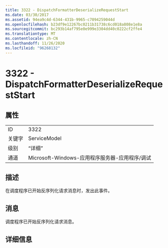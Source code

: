 ```yaml
---
title: 3322 - DispatchFormatterDeserializeRequestStart
ms.date: 03/30/2017
ms.assetid: 94ea9c4d-6344-431b-9965-c7094259044d
ms.openlocfilehash: b23df9e12267bc0211b31738c6cd018a808e1e8a
ms.sourcegitcommit: bc293b14af795e0e999e3304dd40c0222cf2ffe4
ms.translationtype: MT
ms.contentlocale: zh-CN
ms.lasthandoff: 11/26/2020
ms.locfileid: "96268132"
---
```

# <a name="3322---dispatchformatterdeserializerequeststart"></a>3322 - DispatchFormatterDeserializeRequestStart

## <a name="properties"></a>属性  
  
|||  
|-|-|  
|ID|3322|  
|关键字|ServiceModel|  
|级别|“详细”|  
|通道|Microsoft-Windows-应用程序服务器-应用程序/调试|  
  
## <a name="description"></a>描述  

 在调度程序已开始反序列化请求消息时，发出此事件。  
  
## <a name="message"></a>消息  

 调度程序已开始反序列化请求消息。  
  
## <a name="details"></a>详细信息
